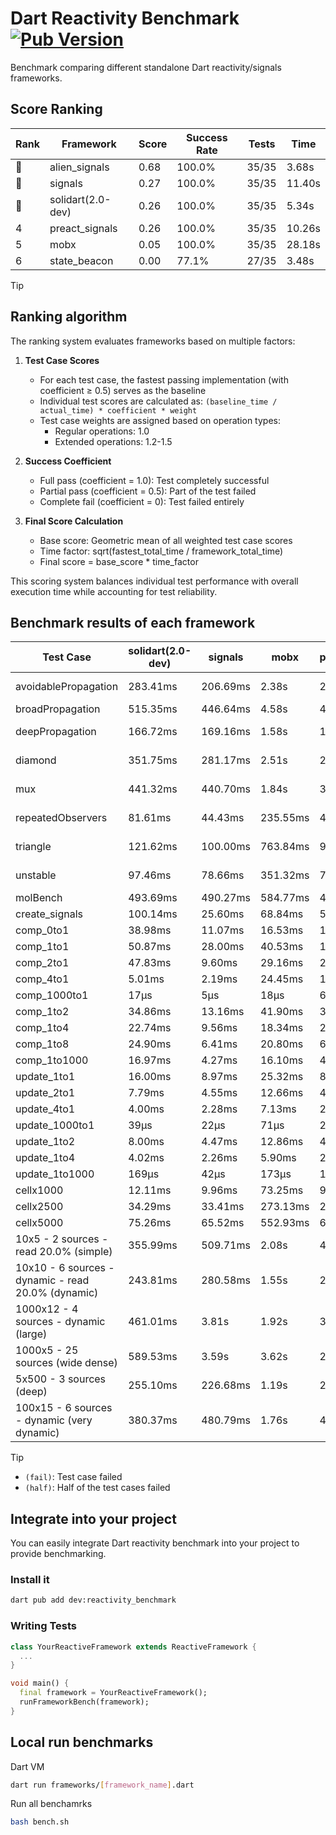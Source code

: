 # Dart Reactivity Benchmark [![Pub Version](https://img.shields.io/pub/v/reactivity_benchmark)](https://pub.dev/packages/reactivity_benchmark)

Benchmark comparing different standalone Dart reactivity/signals frameworks.

## Score Ranking

<!-- ranking start -->
| Rank | Framework | Score | Success Rate | Tests | Time |
|------|-----------|-------|--------------|-------|------|
| 🥇 | alien_signals | 0.68 | 100.0% | 35/35 | 3.68s |
| 🥈 | signals | 0.27 | 100.0% | 35/35 | 11.40s |
| 🥉 | solidart(2.0-dev) | 0.26 | 100.0% | 35/35 | 5.34s |
| 4 | preact_signals | 0.26 | 100.0% | 35/35 | 10.26s |
| 5 | mobx | 0.05 | 100.0% | 35/35 | 28.18s |
| 6 | state_beacon | 0.00 | 77.1% | 27/35 | 3.48s |

<!-- ranking end -->

> [!TIP]
> ## Ranking algorithm
>
> The ranking system evaluates frameworks based on multiple factors:
>
> 1. **Test Case Scores**
>    - For each test case, the fastest passing implementation (with coefficient ≥ 0.5) serves as the baseline
>    - Individual test scores are calculated as: `(baseline_time / actual_time) * coefficient * weight`
>    - Test case weights are assigned based on operation types:
>      - Regular operations: 1.0
>      - Extended operations: 1.2-1.5
>
> 2. **Success Coefficient**
>    - Full pass (coefficient = 1.0): Test completely successful
>    - Partial pass (coefficient = 0.5): Part of the test failed
>    - Complete fail (coefficient = 0): Test failed entirely
>
> 3. **Final Score Calculation**
>    - Base score: Geometric mean of all weighted test case scores
>    - Time factor: sqrt(fastest_total_time / framework_total_time)
>    - Final score = base_score * time_factor
>
> This scoring system balances individual test performance with overall execution time while accounting for test reliability.

## Benchmark results of each framework

<!-- test-case start -->
| Test Case | solidart(2.0-dev) | signals | mobx | preact_signals | state_beacon | alien_signals |
|---|---|---|---|---|---|---|
| avoidablePropagation | 283.41ms | 206.69ms | 2.38s | 201.31ms | 193.72ms (fail) | 184.51ms |
| broadPropagation | 515.35ms | 446.64ms | 4.58s | 452.00ms | 6.59ms (fail) | 342.53ms |
| deepPropagation | 166.72ms | 169.16ms | 1.58s | 176.90ms | 147.82ms (fail) | 123.31ms |
| diamond | 351.75ms | 281.17ms | 2.51s | 282.93ms | 190.10ms (fail) | 230.95ms |
| mux | 441.32ms | 440.70ms | 1.84s | 399.71ms | 191.89ms (fail) | 375.43ms |
| repeatedObservers | 81.61ms | 44.43ms | 235.55ms | 40.43ms | 53.00ms (fail) | 45.45ms |
| triangle | 121.62ms | 100.00ms | 763.84ms | 98.49ms | 81.64ms (fail) | 84.41ms |
| unstable | 97.46ms | 78.66ms | 351.32ms | 70.34ms | 334.55ms (fail) | 66.78ms |
| molBench | 493.69ms | 490.27ms | 584.77ms | 488.92ms | 875μs | 487.91ms |
| create_signals | 100.14ms | 25.60ms | 68.84ms | 5.30ms | 60.11ms | 28.81ms |
| comp_0to1 | 38.98ms | 11.07ms | 16.53ms | 17.69ms | 54.91ms | 7.88ms |
| comp_1to1 | 50.87ms | 28.00ms | 40.53ms | 13.74ms | 56.55ms | 4.27ms |
| comp_2to1 | 47.83ms | 9.60ms | 29.16ms | 21.37ms | 36.90ms | 2.32ms |
| comp_4to1 | 5.01ms | 2.19ms | 24.45ms | 11.99ms | 16.86ms | 8.56ms |
| comp_1000to1 | 17μs | 5μs | 18μs | 6μs | 65μs | 3μs |
| comp_1to2 | 34.86ms | 13.16ms | 41.90ms | 33.56ms | 53.93ms | 16.12ms |
| comp_1to4 | 22.74ms | 9.56ms | 18.34ms | 26.23ms | 44.59ms | 5.26ms |
| comp_1to8 | 24.90ms | 6.41ms | 20.80ms | 6.91ms | 48.67ms | 4.51ms |
| comp_1to1000 | 16.97ms | 4.27ms | 16.10ms | 4.94ms | 39.95ms | 3.51ms |
| update_1to1 | 16.00ms | 8.97ms | 25.32ms | 8.59ms | 5.64ms | 10.14ms |
| update_2to1 | 7.79ms | 4.55ms | 12.66ms | 4.28ms | 3.12ms | 2.35ms |
| update_4to1 | 4.00ms | 2.28ms | 7.13ms | 2.16ms | 1.47ms | 2.54ms |
| update_1000to1 | 39μs | 22μs | 71μs | 21μs | 15μs | 24μs |
| update_1to2 | 8.00ms | 4.47ms | 12.86ms | 4.66ms | 2.84ms | 5.14ms |
| update_1to4 | 4.02ms | 2.26ms | 5.90ms | 2.18ms | 1.47ms | 2.48ms |
| update_1to1000 | 169μs | 42μs | 173μs | 161μs | 396μs | 47μs |
| cellx1000 | 12.11ms | 9.96ms | 73.25ms | 9.76ms | 7.36ms | 7.21ms |
| cellx2500 | 34.29ms | 33.41ms | 273.13ms | 26.13ms | 30.83ms | 19.58ms |
| cellx5000 | 75.26ms | 65.52ms | 552.93ms | 68.58ms | 64.63ms | 46.35ms |
| 10x5 - 2 sources - read 20.0% (simple) | 355.99ms | 509.71ms | 2.08s | 437.88ms | 251.25ms | 233.09ms |
| 10x10 - 6 sources - dynamic - read 20.0% (dynamic) | 243.81ms | 280.58ms | 1.55s | 266.97ms | 201.97ms | 178.66ms |
| 1000x12 - 4 sources - dynamic (large) | 461.01ms | 3.81s | 1.92s | 3.68s | 347.43ms | 280.29ms |
| 1000x5 - 25 sources (wide dense) | 589.53ms | 3.59s | 3.62s | 2.71s | 481.99ms | 411.70ms |
| 5x500 - 3 sources (deep) | 255.10ms | 226.68ms | 1.19s | 232.75ms | 210.08ms | 189.18ms |
| 100x15 - 6 sources - dynamic (very dynamic) | 380.37ms | 480.79ms | 1.76s | 453.00ms | 258.49ms | 266.88ms |

<!-- test-case end -->

> [!TIP]
> - `(fail)`: Test case failed
> - `(half)`: Half of the test cases failed

## Integrate into your project

You can easily integrate Dart reactivity benchmark into your project to provide benchmarking.

### Install it

```bash
dart pub add dev:reactivity_benchmark
```

### Writing Tests

```dart
class YourReactiveFramework extends ReactiveFramework {
  ...
}

void main() {
  final framework = YourReactiveFramework();
  runFrameworkBench(framework);
}
```

## Local run benchmarks

Dart VM
```bash
dart run frameworks/[framework_name].dart
```

Run all benchamrks
```bash
bash bench.sh
```
